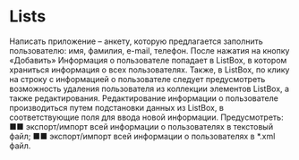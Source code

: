 # Lists
Написать приложение – анкету, которую предлагается заполнить пользователю: имя, фамилия, e-mail, телефон. После нажатия на кнопку «Добавить»
Информация о пользователе попадает в ListBox, в котором храниться информация о всех пользователях. Также, в ListBox, по клику на строку с 
информацией о пользователе следует предусмотреть возможность удаления пользователя из коллекции элементов ListBox, а также редактирования. 
Редактирование информации о пользователе производиться путем подстановки данных из ListBox, в
соответствующие поля для ввода новой информации.
Предусмотреть:
■■ экспорт/импорт всей информации о пользователях в текстовый файл;
■■ экспорт/импорт всей информации о пользователях в *.xml файл.
